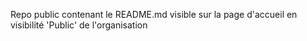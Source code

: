 Repo public contenant le README.md visible sur la page d'accueil en visibilité 'Public' de l'organisation

